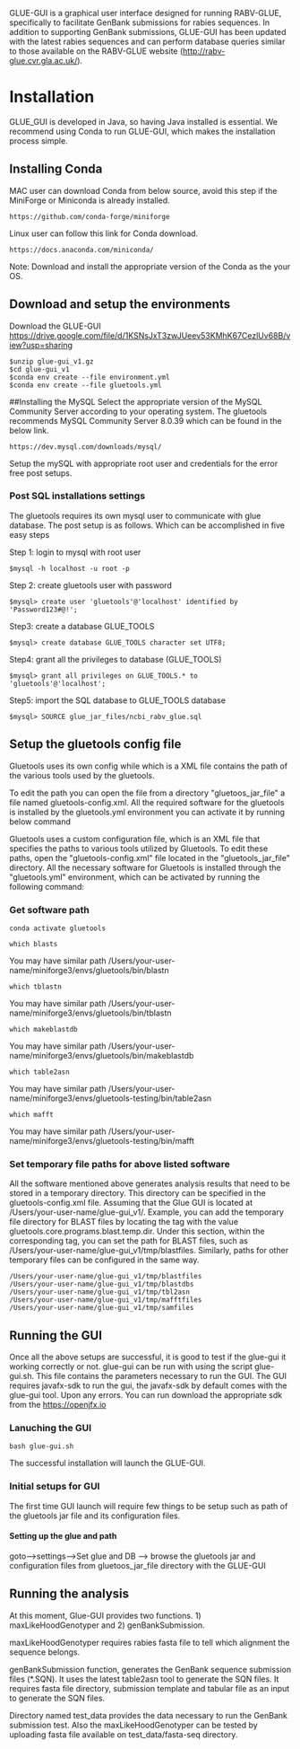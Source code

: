 GLUE-GUI is a graphical user interface designed for running RABV-GLUE, specifically to facilitate GenBank submissions for rabies sequences. In addition to supporting GenBank submissions, GLUE-GUI has been updated with the latest rabies sequences and can perform database queries similar to those available on the RABV-GLUE website (http://rabv-glue.cvr.gla.ac.uk/).

# Installation
GLUE_GUI is developed in Java, so having Java installed is essential. We recommend using Conda to run GLUE-GUI, which makes the installation process simple.

## Installing Conda 
MAC user can download Conda from below source, avoid this step if the MiniForge or Miniconda is already installed.

```shell
https://github.com/conda-forge/miniforge
```

Linux user can follow this link for Conda download.
```shell
https://docs.anaconda.com/miniconda/
```
Note: Download and install the appropriate version of the Conda as the your OS.


## Download and setup the environments

Download the GLUE-GUI https://drive.google.com/file/d/1KSNsJxT3zwJUeev53KMhK67CezlUv68B/view?usp=sharing


```shell
$unzip glue-gui_v1.gz
$cd glue-gui_v1
$conda env create --file environment.yml
$conda env create --file gluetools.yml
```

##Installing the MySQL
Select the appropriate version of the MySQL Community Server according to your operating system. The gluetools recommends MySQL Community Server 8.0.39 which can be found in the below link.

```shell
https://dev.mysql.com/downloads/mysql/
```
Setup the mySQL with appropriate root user and credentials for the error free post setups.

### Post SQL installations settings
The gluetools requires its own mysql user to communicate with glue database. The post setup is as follows. Which can be accomplished in five easy steps

Step 1: login to mysql with root user
```shell
$mysql -h localhost -u root -p
```
Step 2: create gluetools user with password
```shell
$mysql> create user 'gluetools'@'localhost' identified by 'Password123#@!';
```
Step3: create a database GLUE_TOOLS
```shell
$mysql> create database GLUE_TOOLS character set UTF8;
```
Step4: grant all the privileges to database (GLUE_TOOLS)
```shell
$mysql> grant all privileges on GLUE_TOOLS.* to 'gluetools'@'localhost';
```
Step5: import the SQL database to GLUE_TOOLS database
```shell
$mysql> SOURCE glue_jar_files/ncbi_rabv_glue.sql
```

## Setup the gluetools config file
Gluetools uses its own config while which is a XML file contains the path of the various tools used by the gluetools. 

To edit the path you can open the file from a directory "gluetoos_jar_file" a file named gluetools-config.xml. All the required software for the gluetools is installed by the gluetools.yml environment you can activate it by running below command

Gluetools uses a custom configuration file, which is an XML file that specifies the paths to various tools utilized by Gluetools. To edit these paths, open the "gluetools-config.xml" file located in the "gluetools_jar_file" directory. All the necessary software for Gluetools is installed through the "gluetools.yml" environment, which can be activated by running the following command:

### Get software path
```shell
conda activate gluetools
```
```shell
which blasts
```
You may have similar path /Users/your-user-name/miniforge3/envs/gluetools/bin/blastn
```shell
which tblastn
```
You may have similar path /Users/your-user-name/miniforge3/envs/gluetools/bin/tblastn
```shell
which makeblastdb
```
You may have similar path /Users/your-user-name/miniforge3/envs/gluetools/bin/makeblastdb
```shell
which table2asn 
```
You may have similar path /Users/your-user-name/miniforge3/envs/gluetools-testing/bin/table2asn
```shell
which mafft
```
You may have similar path /Users/your-user-name/miniforge3/envs/gluetools-testing/bin/mafft

### Set temporary file paths for above listed software
All the software mentioned above generates analysis results that need to be stored in a temporary directory. This directory can be specified in the gluetools-config.xml file. Assuming that the Glue GUI is located at /Users/your-user-name/glue-gui_v1/. Example, you can add the temporary file directory for BLAST files by locating the <name> tag with the value gluetools.core.programs.blast.temp.dir. Under this section, within the corresponding <value> tag, you can set the path for BLAST files, such as <value>/Users/your-user-name/glue-gui_v1/tmp/blastfiles</value>. Similarly, paths for other temporary files can be configured in the same way.

```
/Users/your-user-name/glue-gui_v1/tmp/blastfiles
/Users/your-user-name/glue-gui_v1/tmp/blastdbs
/Users/your-user-name/glue-gui_v1/tmp/tbl2asn
/Users/your-user-name/glue-gui_v1/tmp/mafftfiles
/Users/your-user-name/glue-gui_v1/tmp/samfiles
```


## Running the GUI
Once all the above setups are successful, it is good to test if the glue-gui it working correctly or not. glue-gui can be run with using the script glue-gui.sh. This file contains the parameters necessary to run the GUI. The GUI requires javafx-sdk to run the gui, the javafx-sdk by default comes with the glue-gui tool. Upon any errors. You can run download the appropriate sdk from the https://openjfx.io

### Lanuching the GUI
```shell
bash glue-gui.sh
```

The successful installation will launch the GLUE-GUI. 

### Initial setups for GUI

The first time GUI launch will require few things to be setup such as path of the gluetools jar file and its configuration files.

#### Setting up the glue and path
goto-->settings-->Set glue and DB --> browse the gluetools jar and configuration files from gluetoos_jar_file directory with the GLUE-GUI

## Running the analysis
At this moment, Glue-GUI provides two functions. 1) maxLikeHoodGenotyper and 2) genBankSubmission. 

maxLikeHoodGenotyper requires rabies fasta file to tell which alignment the sequence belongs. 

genBankSubmission function, generates the GenBank sequence submission files (*.SQN). It uses the latest table2asn tool to generate the SQN files. It requires fasta file directory, submission template and tabular file as an input to generate the SQN files.

Directory named test_data provides the data necessary to run the GenBank submission test. Also the maxLikeHoodGenotyper can be tested by uploading fasta file available on test_data/fasta-seq directory. 




